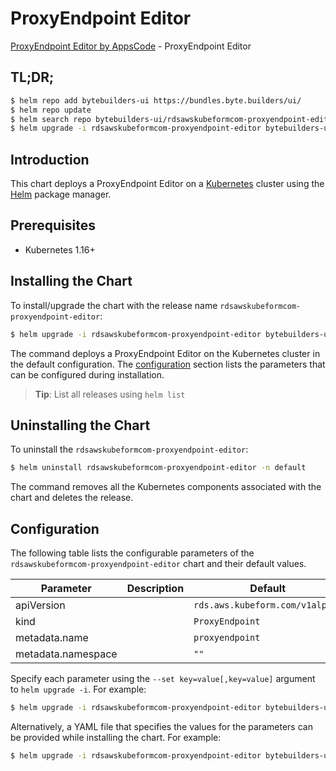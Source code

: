 # ProxyEndpoint Editor

[ProxyEndpoint Editor by AppsCode](https://byte.builders) - ProxyEndpoint Editor

## TL;DR;

```bash
$ helm repo add bytebuilders-ui https://bundles.byte.builders/ui/
$ helm repo update
$ helm search repo bytebuilders-ui/rdsawskubeformcom-proxyendpoint-editor --version=v0.4.17
$ helm upgrade -i rdsawskubeformcom-proxyendpoint-editor bytebuilders-ui/rdsawskubeformcom-proxyendpoint-editor -n default --create-namespace --version=v0.4.17
```

## Introduction

This chart deploys a ProxyEndpoint Editor on a [Kubernetes](http://kubernetes.io) cluster using the [Helm](https://helm.sh) package manager.

## Prerequisites

- Kubernetes 1.16+

## Installing the Chart

To install/upgrade the chart with the release name `rdsawskubeformcom-proxyendpoint-editor`:

```bash
$ helm upgrade -i rdsawskubeformcom-proxyendpoint-editor bytebuilders-ui/rdsawskubeformcom-proxyendpoint-editor -n default --create-namespace --version=v0.4.17
```

The command deploys a ProxyEndpoint Editor on the Kubernetes cluster in the default configuration. The [configuration](#configuration) section lists the parameters that can be configured during installation.

> **Tip**: List all releases using `helm list`

## Uninstalling the Chart

To uninstall the `rdsawskubeformcom-proxyendpoint-editor`:

```bash
$ helm uninstall rdsawskubeformcom-proxyendpoint-editor -n default
```

The command removes all the Kubernetes components associated with the chart and deletes the release.

## Configuration

The following table lists the configurable parameters of the `rdsawskubeformcom-proxyendpoint-editor` chart and their default values.

|     Parameter      | Description |                  Default                   |
|--------------------|-------------|--------------------------------------------|
| apiVersion         |             | <code>rds.aws.kubeform.com/v1alpha1</code> |
| kind               |             | <code>ProxyEndpoint</code>                 |
| metadata.name      |             | <code>proxyendpoint</code>                 |
| metadata.namespace |             | <code>""</code>                            |


Specify each parameter using the `--set key=value[,key=value]` argument to `helm upgrade -i`. For example:

```bash
$ helm upgrade -i rdsawskubeformcom-proxyendpoint-editor bytebuilders-ui/rdsawskubeformcom-proxyendpoint-editor -n default --create-namespace --version=v0.4.17 --set apiVersion=rds.aws.kubeform.com/v1alpha1
```

Alternatively, a YAML file that specifies the values for the parameters can be provided while
installing the chart. For example:

```bash
$ helm upgrade -i rdsawskubeformcom-proxyendpoint-editor bytebuilders-ui/rdsawskubeformcom-proxyendpoint-editor -n default --create-namespace --version=v0.4.17 --values values.yaml
```
